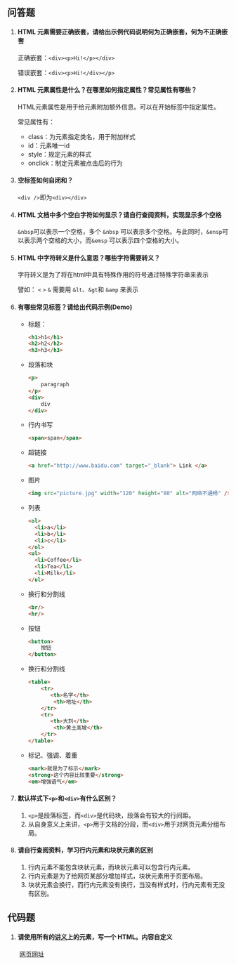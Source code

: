 ## 问答题

1. #### HTML 元素需要正确嵌套，请给出示例代码说明何为正确嵌套，何为不正确嵌套

   正确嵌套：`<div><p>Hi!</p></div>`

   错误嵌套：`<div><p>Hi!</div></p>`

2. #### HTML 元素属性是什么？在哪里如何指定属性？常见属性有哪些？

   HTML元素属性是用于给元素附加额外信息。可以在开始标签中指定属性。

   常见属性有：

   - class：为元素指定类名，用于附加样式
   - id：元素唯一id
   - style：规定元素的样式
   - onclick：制定元素被点击后的行为

3. #### 空标签如何自闭和？

   `<div />`即为`<div></div>`

4. #### HTML 文档中多个空白字符如何显示？请自行查阅资料，实现显示多个空格

   `&nbsp`可以表示一个空格，多个 `&nbsp` 可以表示多个空格。与此同时，`&ensp`可以表示两个空格的大小，而`&emsp` 可以表示四个空格的大小。

5. #### HTML 中字符转义是什么意思？哪些字符需要转义？

   字符转义是为了将在html中具有特殊作用的符号通过特殊字符串来表示

   譬如： `<` `>` `&` 需要用 `&lt`、`&gt`和 `&amp` 来表示

6. #### 有哪些常见标签？请给出代码示例(Demo)

   - 标题：

     ```html
     <h1>h1</h1>
     <h2>h2</h2>
     <h3>h3</h3>
     ```

   - 段落和块

     ```html
     <p>
         paragraph
     </p>
     <div>
         div
     </div>
     ```

   - 行内书写

     ```html
     <span>span</span>
     ```

   - 超链接

     ```html
     <a href="http://www.baidu.com" target="_blank"> Link </a>
     ```

   - 图片

     ```html
     <img src="picture.jpg" width="120" height="80" alt="网络不通畅" />
     ```
     
   - 列表

     ```html
     <ol>
       <li>a</li>
       <li>b</li>
       <li>c</li>
     </ol>
     <ul>
       <li>Coffee</li>
       <li>Tea</li>
       <li>Milk</li>
     </ul>
     ```
     
   - 换行和分割线

     ```html
     <br/>
     <hr/>
     ```
     
   - 按钮

     ```html
     <button>
         按钮
     </button>
     ```
     
   - 换行和分割线

     ```html
     <table>
         <tr>
         	<th>名字</th>
             <th>地址</th>
         </tr>
         <tr>
         	<th>大刘</th>
             <th>黄土高坡</th>
         </tr>
     </table>
     ```
     
   - 标记、强调、着重

     ```html
     <mark>就是为了标示</mark>
     <strong>这个内容比较重要</strong>
     <em>增强语气</em>
     ```
     

7. #### 默认样式下`<p>`和`<div>`有什么区别？

   1. `<p>`是段落标签，而`<div>`是代码块，段落会有较大的行间距。
   2. 从自身意义上来讲，`<p>`用于文档的分段，而`<div>`用于对网页元素分组布局。

8. #### 请自行查阅资料，学习行内元素和块状元素的区别

   1. 行内元素不能包含块状元素，而块状元素可以包含行内元素。
   2. 行内元素是为了给网页某部分增加样式，块状元素用于页面布局。
   3. 块状元素会换行，而行内元素没有换行，当没有样式时，行内元素有无没有区别。

## 代码题

1. #### 请使用所有的[讲义](http://fe-base.books.mafengshe.com/前端基础/HTML/常见标签及其属性.html)上的元素，写一个 HTML。内容自定义

   ​	[网页网址](https://github.com/SWerllen/mfs-homework/blob/master/%E5%9F%BA%E7%A1%803%E4%BD%9C%E4%B8%9A.html)

